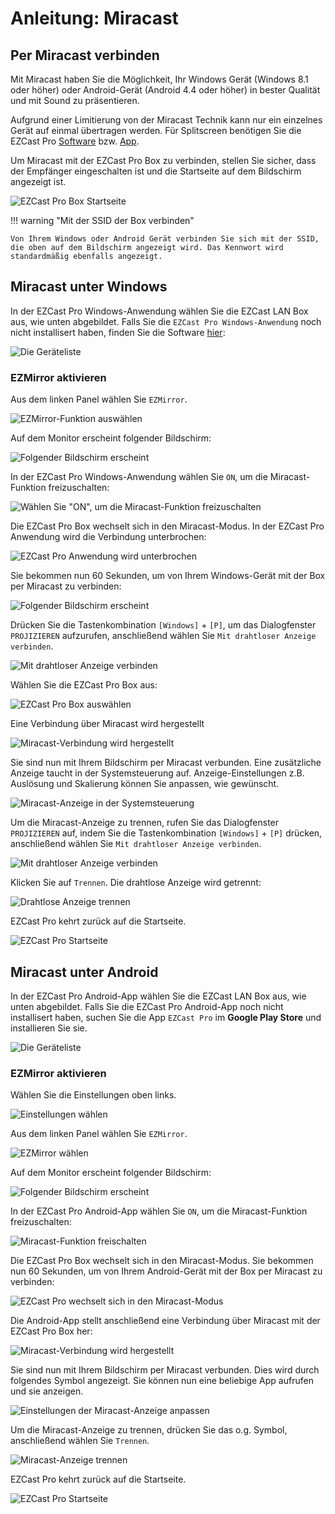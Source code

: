 # Anleitung: Miracast

## Per Miracast verbinden

Mit Miracast haben Sie die Möglichkeit, Ihr Windows Gerät (Windows 8.1 oder höher) oder Android-Gerät (Android 4.4 oder höher) in bester Qualität und mit Sound zu präsentieren. 

Aufgrund einer Limitierung von der Miracast Technik kann nur ein einzelnes Gerät auf einmal übertragen werden. Für Splitscreen benötigen Sie die EZCast Pro [Software](quickstart.md#windows-und-macos) bzw. [App](quickstart.md#android-und-ios).

Um Miracast mit der EZCast Pro Box zu verbinden, stellen Sie sicher, dass der Empfänger eingeschalten ist und die Startseite auf dem Bildschirm angezeigt ist. 

![EZCast Pro Box Startseite](/assets/img/ProBox_Startseite.jpg)

!!! warning "Mit der SSID der Box verbinden"
    
	Von Ihrem Windows oder Android Gerät verbinden Sie sich mit der SSID, die oben auf dem Bildschirm angezeigt wird. Das Kennwort wird standardmäßig ebenfalls angezeigt.

## Miracast unter Windows 

In der EZCast Pro Windows-Anwendung wählen Sie die EZCast LAN Box aus, wie unten abgebildet. Falls Sie die `EZCast Pro Windows-Anwendung` noch nicht installisert haben, finden Sie die Software [hier](https://www.ezcast.com/app/ezcast/pro/windows):

![Die Geräteliste](/assets/img/mac-windows_device-list.jpg)

### EZMirror aktivieren

Aus dem linken Panel wählen Sie `EZMirror`.

![EZMirror-Funktion auswählen](/assets/img/EZCast_Pro_App-EZMirror.jpg)

Auf dem Monitor erscheint folgender Bildschirm:

![Folgender Bildschirm erscheint](/assets/img/EZMirror.jpg)

In der EZCast Pro Windows-Anwendung wählen Sie `ON`, um die Miracast-Funktion freizuschalten:

![Wählen Sie "ON", um die Miracast-Funktion freizuschalten](/assets/img/EZMirror_Activate.jpg)

Die EZCast Pro Box wechselt sich in den Miracast-Modus. In der EZCast Pro Anwendung wird die Verbindung unterbrochen:

![EZCast Pro Anwendung wird unterbrochen](/assets/img/EZCastPro_Device_Disconnected.jpg)

Sie bekommen nun 60 Sekunden, um von Ihrem Windows-Gerät mit der Box per Miracast zu verbinden:

![Folgender Bildschirm erscheint](/assets/img/EZMirror_Waiting_For_Device.jpg)

Drücken Sie die Tastenkombination `[Windows]` + `[P]`, um das Dialogfenster `PROJIZIEREN` aufzurufen, anschließend wählen Sie `Mit drahtloser Anzeige verbinden`.

![Mit drahtloser Anzeige verbinden](/assets/img/Connect_to_a_wireless_display.jpg)

Wählen Sie die EZCast Pro Box aus:

![EZCast Pro Box auswählen](/assets/img/Windows_Miracast_Select_Device.jpg)

Eine Verbindung über Miracast wird hergestellt
 
![Miracast-Verbindung wird hergestellt](/assets/img/Windows_Miracast_Connecting.jpg)

Sie sind nun mit Ihrem Bildschirm per Miracast verbunden. Eine zusätzliche Anzeige taucht in der Systemsteuerung auf. Anzeige-Einstellungen z.B. Auslösung und Skalierung können Sie anpassen, wie gewünscht.
 
![Miracast-Anzeige in der Systemsteuerung](/assets/img/Miracast_Display.jpg)

Um die Miracast-Anzeige zu trennen, rufen Sie das Dialogfenster `PROJIZIEREN` auf, indem Sie die Tastenkombination `[Windows]` + `[P]` drücken, anschließend wählen Sie `Mit drahtloser Anzeige verbinden`.

![Mit drahtloser Anzeige verbinden](/assets/img/Connect_to_a_wireless_display.jpg)

Klicken Sie auf `Trennen`. Die drahtlose Anzeige wird getrennt:

![Drahtlose Anzeige trennen](/assets/img/Windows_Miracast_Disconnect.jpg)

EZCast Pro kehrt zurück auf die Startseite.

![EZCast Pro Startseite](/assets/img/ProBox_Startseite.jpg)

## Miracast unter Android

In der EZCast Pro Android-App wählen Sie die EZCast LAN Box aus, wie unten abgebildet. Falls Sie die EZCast Pro Android-App noch nicht installisert haben, suchen Sie die App `EZCast Pro` im **Google Play Store** und installieren Sie sie.

![Die Geräteliste](/assets/img/Android_device-list.jpg)

### EZMirror aktivieren

Wählen Sie die Einstellungen oben links.

![Einstellungen wählen](/assets/img/iOS_settings.jpg)

Aus dem linken Panel wählen Sie `EZMirror`.

![EZMirror wählen](/assets/img/EZMirror_Button.jpg)

Auf dem Monitor erscheint folgender Bildschirm:

![Folgender Bildschirm erscheint](/assets/img/EZMirror.jpg)

In der EZCast Pro Android-App wählen Sie `ON`, um die Miracast-Funktion freizuschalten:

![Miracast-Funktion freischalten](/assets/img/Android_EZMirror_ON.jpg)

Die EZCast Pro Box wechselt sich in den Miracast-Modus. Sie bekommen nun 60 Sekunden, um von Ihrem Android-Gerät mit der Box per Miracast zu verbinden:

![EZCast Pro wechselt sich in den Miracast-Modus](/assets/img/EZMirror_Waiting_For_Device.jpg)

Die Android-App stellt anschließend eine Verbindung über Miracast mit der EZCast Pro Box her:

![Miracast-Verbindung wird hergestellt](/assets/img/Android_Miracast_Connecting.jpg)

Sie sind nun mit Ihrem Bildschirm per Miracast verbunden. Dies wird durch folgendes Symbol angezeigt. Sie können nun eine beliebige App aufrufen und sie anzeigen.

![Einstellungen der Miracast-Anzeige anpassen](/assets/img/Android_Miracast_connected.jpg)

Um die Miracast-Anzeige zu trennen, drücken Sie das o.g. Symbol, anschließend wählen Sie `Trennen`.

![Miracast-Anzeige trennen](/assets/img/Android_Miracast_disconnect.jpg)

EZCast Pro kehrt zurück auf die Startseite.

![EZCast Pro Startseite](/assets/img/ProBox_Startseite.jpg)